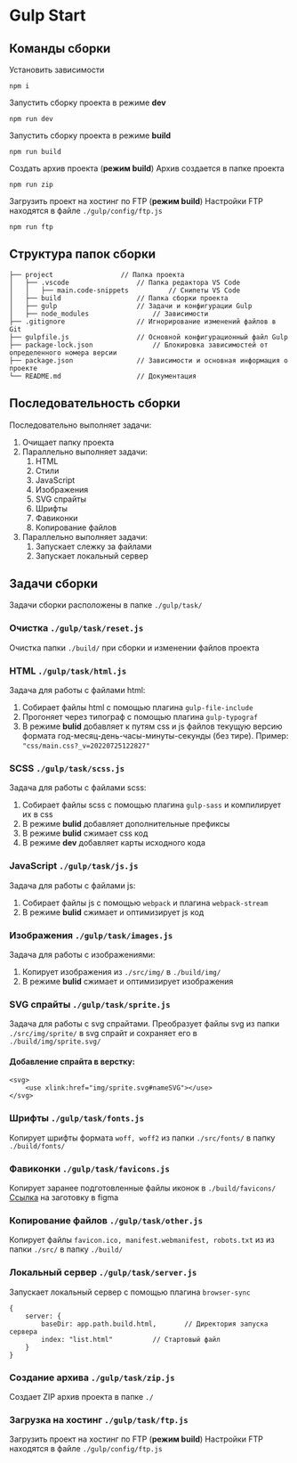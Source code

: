 # Gulp Start

## Команды сборки

Установить зависимости
```
npm i
```

Запустить сборку проекта в режиме **dev**
```
npm run dev
```

Запустить сборку проекта в режиме **build**
```
npm run build
```

Создать архив проекта (**режим build**)
Архив создается в папке проекта
```
npm run zip
```

Загрузить проект на хостинг по FTP (**режим build**)
Настройки FTP находятся в файле `./gulp/config/ftp.js`
```
npm run ftp
```

## Структура папок сборки

```
├── project					// Папка проекта
│   ├── .vscode					// Папка редактора VS Code
│   │   ├── main.code-snippets			// Снипеты VS Code
│   ├── build					// Папка сборки проекта
│   ├── gulp					// Задачи и конфигурации Gulp
│   ├── node_modules				// Зависимости
├── .gitignore					// Игнорирование изменений файлов в Git
├── gulpfile.js					// Основной конфигурационный файл Gulp
├── package-lock.json				// Блокировка зависимостей от определенного номера версии
├── package.json				// Зависимости и основная информация о проекте
└── README.md					// Документация
```

## Последовательность сборки

Последовательно выполняет задачи:
1. Очищает папку проекта
2. Параллельно выполняет задачи:
	1. HTML 
	2. Стили
	3. JavaScript
	4. Изображения
	5. SVG спрайты
	6. Шрифты
	7. Фавиконки
	8. Копирование файлов
3. Параллельно выполняет задачи:
	1. Запускает слежку за файлами
	2. Запускает локальный сервер

## Задачи сборки

Задачи сборки расположены в папке `./gulp/task/`

### Очистка `./gulp/task/reset.js`

Очистка папки `./build/` при сборки и изменении файлов проекта

### HTML `./gulp/task/html.js`

Задача для работы с файлами html:
1. Собирает файлы html с помощью плагина `gulp-file-include`
2. Прогоняет через типограф с помощью плагина `gulp-typograf`
3. В режиме **bulid** добавляет к путям css и js файлов текущую версию формата год-месяц-день-часы-минуты-секунды (без тире). Пример: `"css/main.css?_v=20220725122827"`

### SCSS `./gulp/task/scss.js`

Задача для работы с файлами scss:
1. Собирает файлы scss с помощью плагина `gulp-sass` и компилирует их в css
2. В режиме **bulid** добавляет дополнительные префиксы
3. В режиме **bulid** сжимает css код
4. В режиме **dev** добавляет карты исходного кода

### JavaScript `./gulp/task/js.js`

Задача для работы с файлами js:
1. Собирает файлы js с помощью `webpack` и плагина `webpack-stream`
2. В режиме **bulid** сжимает и оптимизирует js код

### Изображения `./gulp/task/images.js`

Задача для работы с изображениями:
1. Копирует изображения из `./src/img/` в `./build/img/`
2. В режиме **bulid** сжимает и оптимизирует изображения

### SVG спрайты `./gulp/task/sprite.js`

Задача для работы с svg спрайтами. Преобразует файлы svg из папки `./src/img/sprite/` в svg спрайт и сохраняет его в `./build/img/sprite.svg/`
#### Добавление спрайта в верстку:
```
<svg>
    <use xlink:href="img/sprite.svg#nameSVG"></use>
</svg>
```

### Шрифты `./gulp/task/fonts.js`

Копирует шрифты формата `woff, woff2` из папки `./src/fonts/` в папку `./build/fonts/`

### Фавиконки `./gulp/task/favicons.js`

Копирует заранее подготовленные файлы иконок в `./build/favicons/`
[Ссылка](https://www.figma.com/file/2MR38RAGyGH0QVNg7MTEaZ/Favicon-for-Gulp-Start?node-id=0:1) на заготовку в figma

### Копирование файлов `./gulp/task/other.js`

Копирует файлы `favicon.ico, manifest.webmanifest, robots.txt` из из папки `./src/` в папку `./build/`

### Локальный сервер `./gulp/task/server.js`

Запускает локальный сервер с помощью плагина `browser-sync`
```
{
	server: {
		baseDir: app.path.build.html,		// Директория запуска сервера
		index: "list.html"			// Стартовый файл
	}
}
```

### Создание архива `./gulp/task/zip.js`

Создает ZIP архив проекта в папке `./`

### Загрузка на хостинг `./gulp/task/ftp.js`

Загрузить проект на хостинг по FTP (**режим build**)
Настройки FTP находятся в файле `./gulp/config/ftp.js`
